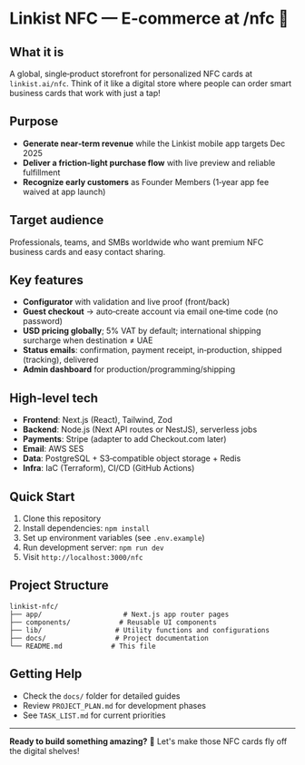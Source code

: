 # Linkist NFC — E‑commerce at /nfc 🚀

## What it is
A global, single‑product storefront for personalized NFC cards at `linkist.ai/nfc`. Think of it like a digital store where people can order smart business cards that work with just a tap!

## Purpose
- **Generate near‑term revenue** while the Linkist mobile app targets Dec 2025
- **Deliver a friction‑light purchase flow** with live preview and reliable fulfillment
- **Recognize early customers** as Founder Members (1‑year app fee waived at app launch)

## Target audience
Professionals, teams, and SMBs worldwide who want premium NFC business cards and easy contact sharing.

## Key features
- **Configurator** with validation and live proof (front/back)
- **Guest checkout** → auto‑create account via email one‑time code (no password)
- **USD pricing globally**; 5% VAT by default; international shipping surcharge when destination ≠ UAE
- **Status emails**: confirmation, payment receipt, in‑production, shipped (tracking), delivered
- **Admin dashboard** for production/programming/shipping

## High‑level tech
- **Frontend**: Next.js (React), Tailwind, Zod
- **Backend**: Node.js (Next API routes or NestJS), serverless jobs
- **Payments**: Stripe (adapter to add Checkout.com later)
- **Email**: AWS SES
- **Data**: PostgreSQL + S3‑compatible object storage + Redis
- **Infra**: IaC (Terraform), CI/CD (GitHub Actions)

## Quick Start
1. Clone this repository
2. Install dependencies: `npm install`
3. Set up environment variables (see `.env.example`)
4. Run development server: `npm run dev`
5. Visit `http://localhost:3000/nfc`

## Project Structure
```
linkist-nfc/
├── app/                    # Next.js app router pages
├── components/            # Reusable UI components
├── lib/                  # Utility functions and configurations
├── docs/                 # Project documentation
└── README.md            # This file
```

## Getting Help
- Check the `docs/` folder for detailed guides
- Review `PROJECT_PLAN.md` for development phases
- See `TASK_LIST.md` for current priorities

---

**Ready to build something amazing?** 🎯 Let's make those NFC cards fly off the digital shelves!

